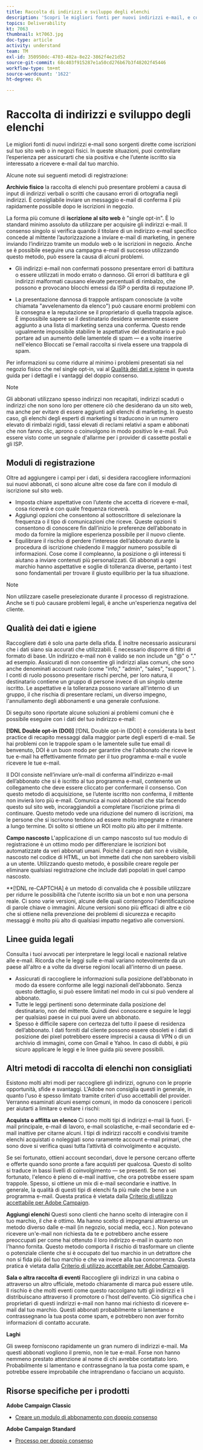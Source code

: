 ```yaml
---
title: Raccolta di indirizzi e sviluppo degli elenchi
description: 'Scopri le migliori fonti per nuovi indirizzi e-mail, e come garantire un’elevata qualità dei dati e il rispetto di linee guida legali. '
topics: Deliverability
kt: 7063
thumbnail: kt7063.jpg
doc-type: article
activity: understand
team: TM
exl-id: 350950dc-4703-402a-8e22-3862f4e21d52
source-git-commit: 68c403f915287e1a50cd276b67b3f48202f45446
workflow-type: tm+mt
source-wordcount: '1622'
ht-degree: 4%

---
```


# Raccolta di indirizzi e sviluppo degli elenchi

Le migliori fonti di nuovi indirizzi e-mail sono sorgenti dirette come iscrizioni sul tuo sito web o in negozi fisici. In queste situazioni, puoi controllare l’esperienza per assicurarti che sia positiva e che l’utente iscritto sia interessato a ricevere e-mail dal tuo marchio.

Alcune note sui seguenti metodi di registrazione:

**Archivio fisico** la raccolta di elenchi può presentare problemi a causa di input di indirizzi verbali o scritti che causano errori di ortografia negli indirizzi. È consigliabile inviare un messaggio e-mail di conferma il più rapidamente possibile dopo le iscrizioni in negozio.

La forma più comune di **iscrizione al sito web** è &quot;single opt-in&quot;. È lo standard minimo assoluto da utilizzare per acquisire gli indirizzi e-mail. Il consenso singolo si verifica quando il titolare di un indirizzo e-mail specifico concede al mittente l’autorizzazione a inviare e-mail di marketing, in genere inviando l’indirizzo tramite un modulo web o le iscrizioni in negozio. Anche se è possibile eseguire una campagna e-mail di successo utilizzando questo metodo, può essere la causa di alcuni problemi.

* Gli indirizzi e-mail non confermati possono presentare errori di battitura o essere utilizzati in modo errato o dannoso. Gli errori di battitura e gli indirizzi malformati causano elevate percentuali di rimbalzo, che possono e provocano blocchi emessi da ISP o perdita di reputazione IP.

* La presentazione dannosa di trappole antispam conosciute (a volte chiamata &quot;avvelenamento da elenco&quot;) può causare enormi problemi con la consegna e la reputazione se il proprietario di quella trappola agisce. È impossibile sapere se il destinatario desidera veramente essere aggiunto a una lista di marketing senza una conferma. Questo rende ugualmente impossibile stabilire le aspettative del destinatario e può portare ad un aumento delle lamentele di spam — e a volte inserire nell&#39;elenco Bloccati se l&#39;email raccolta si rivela essere una trappola di spam.

Per informazioni su come ridurre al minimo i problemi presentati sia nel negozio fisico che nel single opt-in, vai al [Qualità dei dati e igiene](#data-quality-and-hygiene) in questa guida per i dettagli e i vantaggi del doppio consenso.

>[!NOTE]
>
>Gli abbonati utilizzano spesso indirizzi non recapitati, indirizzi scaduti o indirizzi che non sono loro per ottenere ciò che desiderano da un sito web, ma anche per evitare di essere aggiunti agli elenchi di marketing. In questo caso, gli elenchi degli esperti di marketing si traducono in un numero elevato di rimbalzi rigidi, tassi elevati di reclami relativi a spam e abbonati che non fanno clic, aprono o coinvolgono in modo positivo le e-mail. Può essere visto come un segnale d&#39;allarme per i provider di cassette postali e gli ISP.

## Moduli di registrazione

Oltre ad aggiungere i campi per i dati, si desidera raccogliere informazioni sui nuovi abbonati, ci sono alcune altre cose da fare con il modulo di iscrizione sul sito web.

* Imposta chiare aspettative con l’utente che accetta di ricevere e-mail, cosa riceverà e con quale frequenza riceverà.
* Aggiungi opzioni che consentono al sottoscrittore di selezionare la frequenza o il tipo di comunicazioni che riceve. Queste opzioni ti consentono di conoscere fin dall’inizio le preferenze dell’abbonato in modo da fornire la migliore esperienza possibile per il nuovo cliente.
* Equilibrare il rischio di perdere l’interesse dell’abbonato durante la procedura di iscrizione chiedendo il maggior numero possibile di informazioni. Cose come il compleanno, la posizione o gli interessi ti aiutano a inviare contenuti più personalizzati. Gli abbonati a ogni marchio hanno aspettative e soglie di tolleranza diverse, pertanto i test sono fondamentali per trovare il giusto equilibrio per la tua situazione.

>[!NOTE]
>
> Non utilizzare caselle preselezionate durante il processo di registrazione. Anche se ti può causare problemi legali, è anche un&#39;esperienza negativa del cliente.

## Qualità dei dati e igiene

Raccogliere dati è solo una parte della sfida. È inoltre necessario assicurarsi che i dati siano sia accurati che utilizzabili. È necessario disporre di filtri di formato di base. Un indirizzo e-mail non è valido se non include un &quot;@&quot; o &quot;.&quot; ad esempio. Assicurati di non consentire gli indirizzi alias comuni, che sono anche denominati account ruolo (come &quot;info,&quot; &quot;admin&quot;, &quot;sales&quot;, &quot;support,&quot; ). I conti di ruolo possono presentare rischi perché, per loro natura, il destinatario contiene un gruppo di persone invece di un singolo utente iscritto. Le aspettative e la tolleranza possono variare all&#39;interno di un gruppo, il che rischia di presentare reclami, un diverso impegno, l&#39;annullamento degli abbonamenti e una generale confusione.

Di seguito sono riportate alcune soluzioni ai problemi comuni che è possibile eseguire con i dati del tuo indirizzo e-mail:

**[!DNL Double opt-in (DOI)]**
[!DNL Double opt-in (DOI)] è considerata la best practice di recapito messaggi dalla maggior parte degli esperti di e-mail. Se hai problemi con le trappole spam o le lamentele sulle tue email di benvenuto, DOI è un buon modo per garantire che l&#39;abbonato che riceve le tue e-mail ha effettivamente firmato per il tuo programma e-mail e vuole ricevere le tue e-mail.

Il DOI consiste nell’inviare un’e-mail di conferma all’indirizzo e-mail dell’abbonato che si è iscritto al tuo programma e-mail, contenente un collegamento che deve essere cliccato per confermare il consenso. Con questo metodo di acquisizione, se l’utente iscritto non conferma, il mittente non invierà loro più e-mail. Comunica ai nuovi abbonati che stai facendo questo sul sito web, incoraggiandoli a completare l’iscrizione prima di continuare. Questo metodo vede una riduzione del numero di iscrizioni, ma le persone che si iscrivono tendono ad essere molto impegnate e rimanere a lungo termine. Di solito si ottiene un ROI molto più alto per il mittente.

**Campo nascosto**
L&#39;applicazione di un campo nascosto sul tuo modulo di registrazione è un ottimo modo per differenziare le iscrizioni bot automatizzate da veri abbonati umani. Poiché il campo dati non è visibile, nascosto nel codice di HTML, un bot immette dati che non sarebbero visibili a un utente. Utilizzando questo metodo, è possibile creare regole per eliminare qualsiasi registrazione che include dati popolati in quel campo nascosto.

**[!DNL re-CAPTCHA] è un metodo di convalida che è possibile utilizzare per ridurre le possibilità che l’utente iscritto sia un bot e non una persona reale. Ci sono varie versioni, alcune delle quali contengono l&#39;identificazione di parole chiave o immagini. Alcune versioni sono più efficaci di altre e ciò che si ottiene nella prevenzione dei problemi di sicurezza e recapito messaggi è molto più alto di qualsiasi impatto negativo alle conversioni.

## Linee guida legali

Consulta i tuoi avvocati per interpretare le leggi locali e nazionali relative alle e-mail. Ricorda che le leggi sulle e-mail variano notevolmente da un paese all&#39;altro e a volte da diverse regioni locali all&#39;interno di un paese.

* Assicurati di raccogliere le informazioni sulla posizione dell’abbonato in modo da essere conforme alle leggi nazionali dell’abbonato. Senza questo dettaglio, si può essere limitati nel modo in cui si può vendere al abbonato.
* Tutte le leggi pertinenti sono determinate dalla posizione del destinatario, non del mittente. Quindi devi conoscere e seguire le leggi per qualsiasi paese in cui puoi avere un abbonato.
* Spesso è difficile sapere con certezza del tutto il paese di residenza dell’abbonato. I dati forniti dal cliente possono essere obsoleti e i dati di posizione dei pixel potrebbero essere imprecisi a causa di VPN o di un archivio di immagini, come con Gmail e Yahoo. In caso di dubbi, è più sicuro applicare le leggi e le linee guida più severe possibili.

## Altri metodi di raccolta di elenchi non consigliati

Esistono molti altri modi per raccogliere gli indirizzi, ognuno con le proprie opportunità, sfide e svantaggi. L&#39;Adobe non consiglia questi in generale, in quanto l&#39;uso è spesso limitato tramite criteri d&#39;uso accettabili del provider. Verranno esaminati alcuni esempi comuni, in modo da conoscere i pericoli per aiutarti a limitare o evitare i rischi:

**Acquista o affitta un elenco**
Ci sono molti tipi di indirizzi e-mail là fuori. E-mail principale, e-mail di lavoro, e-mail scolastiche, e-mail secondarie ed e-mail inattive per citarne alcuni. I tipi di indirizzi raccolti e condivisi tramite elenchi acquistati o noleggiati sono raramente account e-mail primari, che sono dove si verifica quasi tutta l’attività di coinvolgimento e acquisto.

Se sei fortunato, ottieni account secondari, dove le persone cercano offerte e offerte quando sono pronte a fare acquisti per qualcosa. Questo di solito si traduce in bassi livelli di coinvolgimento — se presenti. Se non sei fortunato, l&#39;elenco è pieno di e-mail inattive, che ora potrebbe essere spam trappole. Spesso, si ottiene un mix di e-mail secondarie e inattive. In generale, la qualità di questi tipi di elenchi fa più male che bene a un programma e-mail. Questa pratica è vietata dalla [Criterio di utilizzo accettabile per Adobe Campaign](https://www.adobe.com/legal/terms/aup.html).

**Aggiungi elenchi**
Questi sono clienti che hanno scelto di interagire con il tuo marchio, il che è ottimo. Ma hanno scelto di impegnarsi attraverso un metodo diverso dalle e-mail (in negozio, social media, ecc.). Non potevano ricevere un&#39;e-mail non richiesta da te e potrebbero anche essere preoccupati per come hai ottenuto il loro indirizzo e-mail in quanto non l&#39;hanno fornita. Questo metodo comporta il rischio di trasformare un cliente o potenziale cliente che si è occupato del tuo marchio in un detrattore che non si fida più del tuo marchio e che va invece alla tua concorrenza. Questa pratica è vietata dalla [Criterio di utilizzo accettabile per Adobe Campaign](https://www.adobe.com/legal/terms/aup.html).

**Sala o altra raccolta di eventi**
Raccogliere gli indirizzi in una cabina o attraverso un altro ufficiale, metodo chiaramente di marca può essere utile. Il rischio è che molti eventi come questo raccolgano tutti gli indirizzi e li distribuiscano attraverso il promotore o l&#39;host dell&#39;evento. Ciò significa che i proprietari di questi indirizzi e-mail non hanno mai richiesto di ricevere e-mail dal tuo marchio. Questi abbonati probabilmente si lamentano e contrassegnano la tua posta come spam, e potrebbero non aver fornito informazioni di contatto accurate.

**Laghi**

Gli sweep forniscono rapidamente un gran numero di indirizzi e-mail. Ma questi abbonati vogliono il premio, non le tue e-mail. Forse non hanno nemmeno prestato attenzione al nome di chi avrebbe contattato loro. Probabilmente si lamentano e contrassegnano la tua posta come spam, e potrebbe essere improbabile che intraprendano o facciano un acquisto.

## Risorse specifiche per i prodotti

**Adobe Campaign Classic**

* [Creare un modulo di abbonamento con doppio consenso](https://experienceleague.adobe.com/docs/campaign-classic/using/designing-content/web-forms/use-cases—web-forms.html?lang=it#create-a-subscription—form-with-double-opt-in)

**Adobe Campaign Standard**

* [Processo per doppio consenso](https://experienceleague.adobe.com/docs/campaign-standard/using/communication-channels/landing-pages/setting-up-a-double-opt-in-process.html?lang=it#communication-channels)
